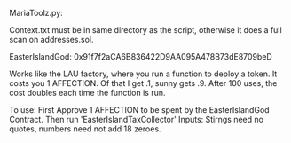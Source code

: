 MariaToolz.py: 

Context.txt must be in same directory as the script, otherwise it does a full scan on addresses.sol.



EasterIslandGod: 0x91f7f2aCA6B836422D9AA095A478B73dE8709beD

Works like the LAU factory, where you run a function to deploy a token. It costs you 1 AFFECTION. Of that I get .1, sunny gets .9. After 100 uses, the cost doubles each time the function is run.

To use: First Approve 1 AFFECTION to be spent by the EasterIslandGod Contract.
        Then run 'EasterIslandTaxCollector'
        Inputs: Stirngs need no quotes, numbers need not add 18 zeroes.
